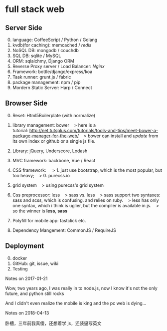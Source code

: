 # full stack web


<!--
ID: bc8bc2cd-872c-4ceb-80e1-66385483e8c4
Status: draft
Date: 2017-05-30T13:37:00
Modified: 2020-05-16T12:02:58
wp_id: 323
-->


Server Side
------
0. language: CoffeeScript / Python / Golang
1. kvdb(for caching): memcached / *redis*
2. NoSQL DB: mongodb / couchdb
3. SQL DB: sqlite / MySQL
3. ORM: sqlalchmy, Django ORM
3. Reverse Proxy server / Load Balancer: *Nginx*
4. Framework: bottle/django/express/koa
5. Task runner: grunt.js / fabric
6. package management: npm / pip
7. Mordern Static Server: Harp / Connect


Browser Side
------
0. Reset: Html5Boilerplate (with normalize)
0. library management: bower
   > here is a tutorial: http://net.tutsplus.com/tutorials/tools-and-tips/meet-bower-a-package-manager-for-the-web/
   > bower can install and _update_ from its own index or github or a single js file.
0. Library: jQuery, Underscore, Lodash
1. MVC framework: backbone, Vue / React
2. CSS framework: 
   > 1. just use bootstrap, which is the most popular, but too heavy;
   > 0. purecss.io
3. grid system
   > using purecss's grid system
4. Css preprocessor: less
   > sass vs. less
   > sass support two syntaxes: sass and scss, which is confusing. and relies on ruby.
   > less has only one syntax, which i think is uglier, but the compiler is available in js.
   > so the winner is **less**, **sass**

6. Polyfill for mobile app: fastclick etc.
7. Dependency Mangement: CommonJS / RequireJS


Deployment
------
0. docker
1. GitHub: git, issue, wiki
2. Testing

Notes on 2017-01-21

Wow, two years ago, I was really in to node.js, now I know it's not the only future, and python still rocks

And I didn't even realize the mobile is king and the pc web is dying...

Notes on 2018-04-13

卧槽，三年前我真傻，还想着学 js，还装逼写英文